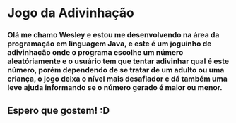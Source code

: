 # Jogo da Adivinhação
### Olá me chamo Wesley e estou me desenvolvendo na área da programação em linguagem Java, e este é um joguinho de adivinhação onde o programa escolhe um número aleatóriamente e o usuário tem que tentar adivinhar qual é este número, porém dependendo de se tratar de um adulto ou uma criança, o jogo deixa o nível mais desafiador e dá também uma leve ajuda informando se o número gerado é maior ou menor.
## Espero que gostem! :D
